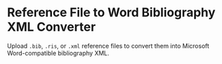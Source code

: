 # Reference File to Word Bibliography XML Converter

Upload `.bib`, `.ris`, or `.xml` reference files to convert them into Microsoft Word-compatible bibliography XML.
